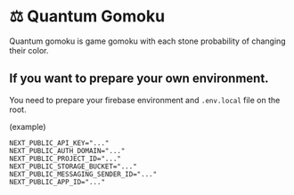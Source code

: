 # ⚖ Quantum Gomoku
Quantum gomoku is game gomoku with each stone probability of changing their color.

## If you want to prepare your own environment.
You need to prepare your firebase environment and `.env.local` file on the root. 

(example) 
```
NEXT_PUBLIC_API_KEY="..."
NEXT_PUBLIC_AUTH_DOMAIN="..."
NEXT_PUBLIC_PROJECT_ID="..."
NEXT_PUBLIC_STORAGE_BUCKET="..."
NEXT_PUBLIC_MESSAGING_SENDER_ID="..."
NEXT_PUBLIC_APP_ID="..."
```
